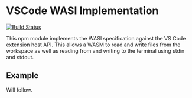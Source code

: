 # VSCode WASI Implementation

[![Build Status](https://dev.azure.com/vscode/vscode-wasm/_apis/build/status/microsoft.vscode-wasm?branchName=main)](https://dev.azure.com/vscode/vscode-wasm/_build/latest?definitionId=47&branchName=main)

This npm module implements the WASI specification against the VS Code extension host API. This allows a WASM to read and write files from the workspace as well as reading from and writing to the terminal using stdin and stdout.

## Example

Will follow.
